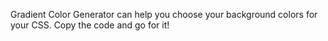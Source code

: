 Gradient Color Generator can help you choose your background colors for your CSS. Copy the code and go for it!
